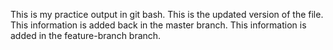 This is my practice output in git bash.
This is the updated version of the file.
This information is added back in the master branch.
This information is added in the feature-branch branch.

